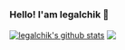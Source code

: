 ### Hello! I'am legalchik 👋

<a href="https://github.com/legalchik"><img align="center" src="https://github-readme-stats.vercel.app/api?username=legalchik&show_icons=true&include_all_commits=true&theme=synthwave&hide_border=true&bg_color=0d111721&title_color=c20000" alt="legalchik's github stats" /></a>
<a href="https://github.com/legalchik"><img align="center" src="https://github-readme-stats.vercel.app/api/top-langs/?username=legalchik&layout=compact&theme=synthwave&hide_border=true&bg_color=0d111722&title_color=c20000" /></a>
